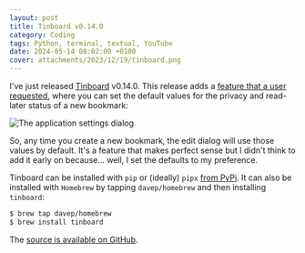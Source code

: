 ```yaml
---
layout: post
title: Tinboard v0.14.0
category: Coding
tags: Python, terminal, textual, YouTube
date: 2024-05-14 08:02:00 +0100
cover: attachments/2023/12/19/tinboard.png
---
```


I've just released [Tinboard](https://github.com/davep/tinboard) v0.14.0.
This release adds a [feature that a user
requested](https://github.com/davep/tinboard/issues/49), where you can set
the default values for the privacy and read-later status of a new bookmark:

![The application settings dialog](/attachments/2024/05/15/app-settings.png#centre)

So, any time you create a new bookmark, the edit dialog will use those
values by default. It's a feature that makes perfect sense but I didn't
think to add it early on because... well, I set the defaults to my
preference.

Tinboard can be installed with `pip` or (ideally) `pipx` [from
PyPi](https://pypi.org/project/tinboard/). It can also be installed with
`Homebrew` by tapping `davep/homebrew` and then installing `tinboard`:

```sh
$ brew tap davep/homebrew
$ brew install tinboard
```

The [source is available on GitHub](https://github.com/davep/tinboard).

[//]: # (2024-05-14-tinboard-0-14-0.md ends here)
